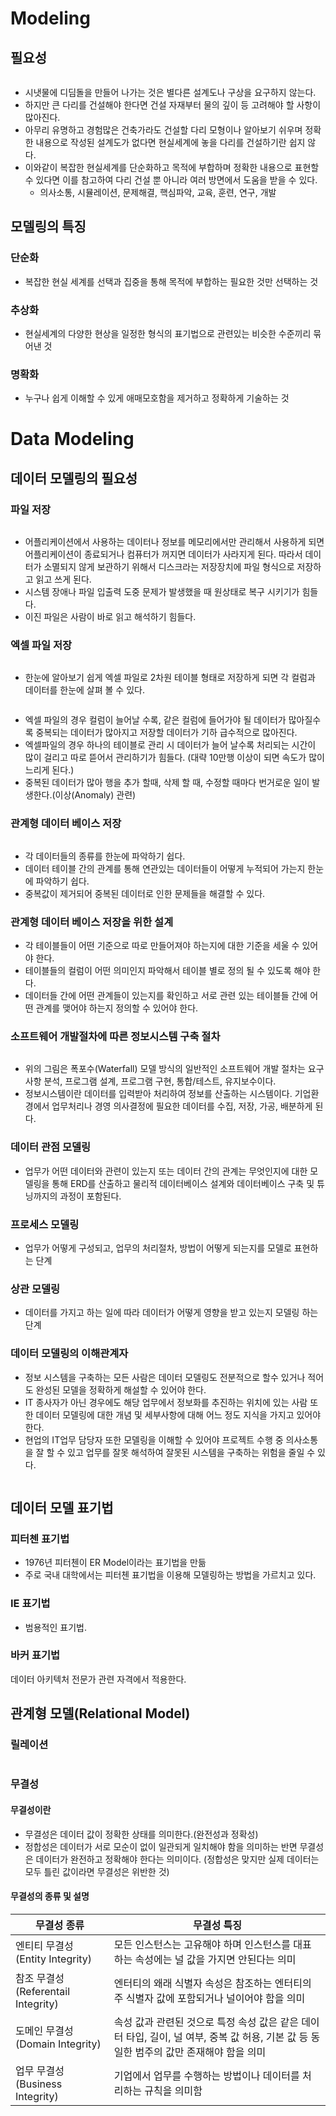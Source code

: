 <h1 id="modeling">Modeling</h1>
<h2 id="필요성">필요성</h2>
<p><img alt="" src="https://velog.velcdn.com/images/rlfgks97/post/b231c5d9-c927-4e0d-8007-057f48f91b02/image.png" /></p>
<ul>
<li>시냇물에 디딤돌을 만들어 나가는 것은 별다른 설계도나 구상을 요구하지 않는다.</li>
<li>하지만 큰 다리를 건설해야 한다면 건설 자재부터 물의 깊이 등 고려해야 할 사항이 많아진다.</li>
<li>아무리 유명하고 경험많은 건축가라도 건설할 다리 모형이나 알아보기 쉬우며 정확한 내용으로 작성된 설계도가 없다면 현실세계에 놓을 다리를 건설하기란 쉽지 않다.</li>
<li>이와같이 복잡한 현실세계를 단순화하고 목적에 부합하며 정확한 내용으로 표현할 수 있다면 이를 참고하여 다리 건설 뿐 아니라 여러 방면에서 도움을 받을 수 있다.<ul>
<li>의사소통, 시뮬레이션, 문제해결, 핵심파악, 교육, 훈련, 연구, 개발</li>
</ul>
</li>
</ul>
<h2 id="모델링의-특징">모델링의 특징</h2>
<h3 id="단순화">단순화</h3>
<ul>
<li>복잡한 현실 세계를 선택과 집중을 통해 목적에 부합하는 필요한 것만 선택하는 것</li>
</ul>
<h3 id="추상화">추상화</h3>
<ul>
<li>현실세계의 다양한 현상을 일정한 형식의 표기법으로 관련있는 비슷한 수준끼리 묶어낸 것</li>
</ul>
<h3 id="명확화">명확화</h3>
<ul>
<li>누구나 쉽게 이해할 수 있게 애매모호함을 제거하고 정확하게 기술하는 것</li>
</ul>
<h1 id="data-modeling">Data Modeling</h1>
<h2 id="데이터-모델링의-필요성">데이터 모델링의 필요성</h2>
<h3 id="파일-저장">파일 저장</h3>
<p><img alt="" src="https://velog.velcdn.com/images/rlfgks97/post/345697ab-f77f-4f5f-a7ae-a3ad911f7317/image.png" /></p>
<ul>
<li>어플리케이션에서 사용하는 데이터나 정보를 메모리에서만 관리해서 사용하게 되면 어플리케이션이 종료되거나 컴퓨터가 꺼지면 데이터가 사라지게 된다.
따라서 데이터가 소멸되지 않게 보관하기 위해서 디스크라는 저장장치에 파일 형식으로 저장하고 읽고 쓰게 된다.</li>
<li>시스템 장애나 파일 입출력 도중 문제가 발생했을 때 원상태로 복구 시키기가 힘들다.</li>
<li>이진 파일은 사람이 바로 읽고 해석하기 힘들다.</li>
</ul>
<h3 id="엑셀-파일-저장">엑셀 파일 저장</h3>
<p><img alt="" src="https://velog.velcdn.com/images/rlfgks97/post/fb027229-ea37-46b8-a74a-3544c12b0c23/image.png" /></p>
<ul>
<li>한눈에 알아보기 쉽게 엑셀 파일로 2차원 테이블 형태로 저장하게 되면 각 컬럼과 데이터를 한눈에 살펴 볼 수 있다.</li>
</ul>
<p><img alt="" src="https://velog.velcdn.com/images/rlfgks97/post/6e6c78d7-2d23-4071-8bb9-e66a344a4a64/image.png" /></p>
<ul>
<li>엑셀 파일의 경우 컬럼이 늘어날 수록, 같은 컬럼에 들어가야 될 데이터가 많아질수록 중복되는 데이터가 많아지고 저장할 데이터가 기하 급수적으로 많아진다.</li>
<li>엑셀파일의 경우 하나의 테이블로 관리 시 데이터가 늘어 날수록 처리되는 시간이 많이 걸리고 따로 뜯어서 관리하기가 힘들다. (대략 10만행 이상이 되면 속도가 많이 느리게 된다.)</li>
<li>중복된 데이터가 많아 행을 추가 할때, 삭제 할 때, 수정할 때마다 번거로운 일이 발생한다.(이상(Anomaly) 관련)</li>
</ul>
<h3 id="관계형-데이터-베이스-저장">관계형 데이터 베이스 저장</h3>
<p><img alt="" src="https://velog.velcdn.com/images/rlfgks97/post/6a011786-2cb7-4b4e-b67c-1c49b4f8aa99/image.png" /></p>
<ul>
<li>각 데이터들의 종류를 한눈에 파악하기 쉽다.</li>
<li>데이터 테이블 간의 관계를 통해 연관있는 데이터들이 어떻게 누적되어 가는지 한눈에 파악하기 쉽다.</li>
<li>중복값이 제거되어 중복된 데이터로 인한 문제들을 해결할 수 있다.</li>
</ul>
<h3 id="관계형-데이터-베이스-저장을-위한-설계">관계형 데이터 베이스 저장을 위한 설계</h3>
<ul>
<li>각 테이블들이 어떤 기준으로 따로 만들어져야 하는지에 대한 기준을 세울 수 있어야 한다.</li>
<li>테이블들의 컬럼이 어떤 의미인지 파악해서 테이블 별로 정의 될 수 있도록 해야 한다.</li>
<li>데이터들 간에 어떤 관계들이 있는지를 확인하고 서로 관련 있는 테이블들 간에 어떤 관계를 맺어야 하는지 정의할 수 있어야 한다.</li>
</ul>
<h3 id="소프트웨어-개발절차에-따른-정보시스템-구축-절차">소프트웨어 개발절차에 따른 정보시스템 구축 절차</h3>
<p><img alt="" src="https://velog.velcdn.com/images/rlfgks97/post/91ca1d80-df2b-4889-b17d-62d15e5def3e/image.png" /></p>
<ul>
<li>위의 그림은 폭포수(Waterfall) 모델 방식의 일반적인 소프트웨어 개발 절차는 요구사항 분석, 프로그램 설계, 프로그램 구현, 통합/테스트, 유지보수이다.</li>
<li>정보시스템이란 데이터를 입력받아 처리하여 정보를 산출하는 시스템이다. 기업환경에서 업무처리나 경영 의사결정에 필요한 데이터를 수집, 저장, 가공, 배분하게 된다.</li>
</ul>
<h3 id="데이터-관점-모델링">데이터 관점 모델링</h3>
<ul>
<li>업무가 어떤 데이터와 관련이 있는지 또는 데이터 간의 관계는 무엇인지에 대한 모델링을 통해 ERD를 산출하고 물리적 데이터베이스 설계와 데이터베이스 구축 및 튜닝까지의 과정이 포함된다.</li>
</ul>
<h3 id="프로세스-모델링">프로세스 모델링</h3>
<ul>
<li>업무가 어떻게 구성되고, 업무의 처리절차, 방법이 어떻게 되는지를 모델로 표현하는 단계</li>
</ul>
<h3 id="상관-모델링">상관 모델링</h3>
<ul>
<li>데이터를 가지고 하는 일에 따라 데이터가 어떻게 영향을 받고 있는지 모델링 하는 단계</li>
</ul>
<h3 id="데이터-모델링의-이해관계자">데이터 모델링의 이해관계자</h3>
<ul>
<li>정보 시스템을 구축하는 모든 사람은 데이터 모델링도 전분적으로 할수 있거나 적어도 완성된 모델을 정확하게 해설할 수 있어야 한다.</li>
<li>IT 종사자가 아닌 경우에도 해당 업무에서 정보화를 추진하는 위치에 있는 사람 또한 데이터 모델링에 대한 개념 및 세부사항에 대해 어느 정도 지식을 가지고 있어야 한다.</li>
<li>현업의 IT업무 담당자 또한 모델링을 이해할 수 있어야 프로젝트 수행 중 의사소통을 잘 할 수 있고 업무를 잘못 해석하여 잘못된 시스템을 구축하는 위험을 줄일 수 있다.</li>
</ul>
<p><img alt="" src="https://velog.velcdn.com/images/rlfgks97/post/a2871526-6db6-48c8-b31f-4927f334e777/image.png" /></p>
<h2 id="데이터-모델-표기법">데이터 모델 표기법</h2>
<h3 id="피터첸-표기법">피터첸 표기법</h3>
<ul>
<li>1976년 피터첸이 ER Model이라는 표기법을 만듦</li>
<li>주로 국내 대학에서는 피터첸 표기법을 이용해 모델링하는 방법을 가르치고 있다.</li>
</ul>
<h3 id="ie-표기법">IE 표기법</h3>
<ul>
<li>범용적인 표기법.</li>
</ul>
<h3 id="바커-표기법">바커 표기법</h3>
<p>데이터 아키텍처 전문가 관련 자격에서 적용한다.</p>
<h2 id="관계형-모델relational-model">관계형 모델(Relational Model)</h2>
<h3 id="릴레이션">릴레이션</h3>
<p><img alt="" src="https://velog.velcdn.com/images/rlfgks97/post/6176f432-4e2c-40d3-8cc6-13dd22d622f2/image.png" /></p>
<h3 id="무결성">무결성</h3>
<h4 id="무결성이란">무결성이란</h4>
<ul>
<li>무결성은 데이터 값이 정확한 상태를 의미한다.(완전성과 정확성)</li>
<li>정합성은 데이터가 서로 모순이 없이 일관되게 일치해야 함을 의미하는 반면 무결성은 데이터가 완전하고 정확해야 한다는 의미이다.
(정합성은 맞지만 실제 데이터는 모두 틀린 값이라면 무결성은 위반한 것)</li>
</ul>
<h4 id="무결성의-종류-및-설명">무결성의 종류 및 설명</h4>
<table>
<thead>
<tr>
<th>무결성 종류</th>
<th>무결성 특징</th>
</tr>
</thead>
<tbody><tr>
<td>엔티티 무결성  (Entity Integrity)</td>
<td>모든 인스턴스는 고유해야 하며 인스턴스를 대표하는 속성에는 널 값을 가지면 안된다는 의미</td>
</tr>
<tr>
<td>참조 무결성  (Referentail Integrity)</td>
<td>엔터티의 왜래 식별자 속성은 참조하는 엔터티의 주 식별자 값에 포함되거나 널이어야 함을 의미</td>
</tr>
<tr>
<td>도메인 무결성  (Domain Integrity)</td>
<td>속성 값과 관련된 것으로 특정 속성 값은 같은 데이터 타입, 길이, 널 여부, 중복 값 허용, 기본 값 등 동일한 범주의 값만 존재해야 함을 의미</td>
</tr>
<tr>
<td>업무 무결성  (Business Integrity)</td>
<td>기업에서 업무를 수행하는 방법이나 데이터를 처리하는 규칙을 의미함</td>
</tr>
</tbody></table>
